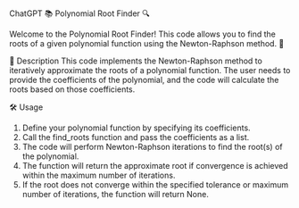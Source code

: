 ChatGPT
📚 Polynomial Root Finder 🔍

Welcome to the Polynomial Root Finder! This code allows you to find the roots of a given polynomial function using the Newton-Raphson method. 🌱

📝 Description
This code implements the Newton-Raphson method to iteratively approximate the roots of a polynomial function. The user needs to provide the coefficients of the polynomial, and the code will calculate the roots based on those coefficients.

🛠️ Usage
1. Define your polynomial function by specifying its coefficients.
2. Call the find_roots function and pass the coefficients as a list.
3. The code will perform Newton-Raphson iterations to find the root(s) of the polynomial.
4. The function will return the approximate root if convergence is achieved within the maximum number of iterations.
5. If the root does not converge within the specified tolerance or maximum number of iterations, the function will return None.
